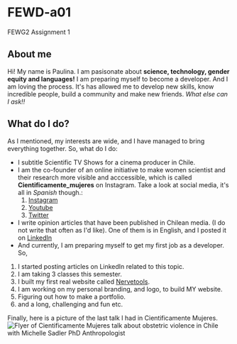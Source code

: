 # FEWD-a01
FEWG2 Assignment 1

## About me
Hi! My name is Paulina. I am pasisonate about **science, technology, gender equity and languages!**
I am preparing myself to become a developer. And I am loving the process.
It's has allowed me to develop new skills, know incredible people, build a community and make new friends.
_What else can I ask!!_

## What do I do?

As I mentioned, my interests are wide, and I have managed to bring everything together.
So, what do I do:
* I subtitle Scientific TV Shows for a cinema producer in Chile.
* I am the co-founder of an online initiative to make women scientist and their research more visible and acccessible, which is called **Cientificamente_mujeres** on Instagram. Take a look at social media, it's all in _Spanish_ though.:
  1. [Instagram](https://www.instagram.com/cientificamente_mujeres/)
  2. [Youtube](https://www.youtube.com/@cientificamentemujeres9787/streams)
  3. [Twitter](https://twitter.com/cientificaMujer)
* I write opinion articles that have been published in Chilean media. (I do not write that often as I'd like). One of them is in English, and I posted it on [LinkedIn](https://www.linkedin.com/feed/update/urn:li:activity:6866424139016736769/)
* And currently, I am preparing myself to get my first job as a developer. So,
 1. I started posting articles on LinkedIn related to this topic.
 2. I am taking 3 classes this semester.
 3. I built my first real website called [Nervetools](https://nervetools.com/).
 4. I am working on my personal branding, and logo, to build MY website.
 5. Figuring out how to make a portfolio.
 6. and a long, challenging and fun etc.
 
 Finally, here is a picture of the last talk I had in Cientificamente Mujeres.
![Flyer of Cientificamente Mujeres talk about obstetric violence in Chile with Michelle Sadler PhD Anthropologist](https://pbs.twimg.com/media/FnGwzTTagAAZhoa?format=jpg&name=medium)
